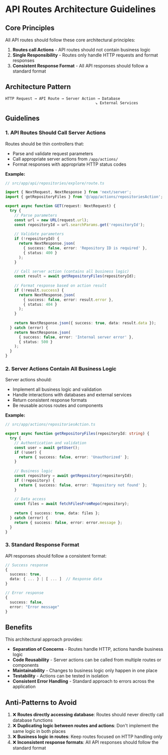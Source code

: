# API Routes Architecture Guidelines

## Core Principles

All API routes should follow these core architectural principles:

1. **Routes call Actions** - API routes should not contain business logic
2. **Single Responsibility** - Routes only handle HTTP requests and format responses
3. **Consistent Response Format** - All API responses should follow a standard format

## Architecture Pattern

```
HTTP Request → API Route → Server Action → Database
                                        ↘ External Services
```

## Guidelines

### 1. API Routes Should Call Server Actions

Routes should be thin controllers that:
- Parse and validate request parameters
- Call appropriate server actions from `/app/actions/`
- Format responses with appropriate HTTP status codes

**Example:**
```typescript
// src/app/api/repositories/explore/route.ts

import { NextRequest, NextResponse } from 'next/server';
import { getRepositoryFiles } from '@/app/actions/repositoriesAction';

export async function GET(request: NextRequest) {
  try {
    // Parse parameters
    const url = new URL(request.url);
    const repositoryId = url.searchParams.get('repositoryId');
    
    // Validate parameters
    if (!repositoryId) {
      return NextResponse.json(
        { success: false, error: 'Repository ID is required' },
        { status: 400 }
      );
    }
    
    // Call server action (contains all business logic)
    const result = await getRepositoryFiles(repositoryId);
    
    // Format response based on action result
    if (!result.success) {
      return NextResponse.json(
        { success: false, error: result.error },
        { status: 404 }
      );
    }
    
    return NextResponse.json({ success: true, data: result.data });
  } catch (error) {
    return NextResponse.json(
      { success: false, error: 'Internal server error' },
      { status: 500 }
    );
  }
}
```

### 2. Server Actions Contain All Business Logic

Server actions should:
- Implement all business logic and validation
- Handle interactions with databases and external services
- Return consistent response formats
- Be reusable across routes and components

**Example:**
```typescript
// src/app/actions/repositoriesAction.ts

export async function getRepositoryFiles(repositoryId: string) {
  try {
    // Authentication and validation
    const user = await getUser();
    if (!user) {
      return { success: false, error: 'Unauthorized' };
    }
    
    // Business logic
    const repository = await getRepository(repositoryId);
    if (!repository) {
      return { success: false, error: 'Repository not found' };
    }
    
    // Data access
    const files = await fetchFilesFromRepo(repository);
    
    return { success: true, data: files };
  } catch (error) {
    return { success: false, error: error.message };
  }
}
```

### 3. Standard Response Format

API responses should follow a consistent format:

```typescript
// Success response
{
  success: true,
  data: { ... } | [ ... ]  // Response data
}

// Error response
{
  success: false,
  error: "Error message"
}
```

## Benefits

This architectural approach provides:

- **Separation of Concerns** - Routes handle HTTP, actions handle business logic
- **Code Reusability** - Server actions can be called from multiple routes or components
- **Maintainability** - Changes to business logic only happen in one place
- **Testability** - Actions can be tested in isolation
- **Consistent Error Handling** - Standard approach to errors across the application

## Anti-Patterns to Avoid

1. ❌ **Routes directly accessing database**: Routes should never directly call database functions
2. ❌ **Duplicating logic between routes and actions**: Don't implement the same logic in both places
3. ❌ **Business logic in routes**: Keep routes focused on HTTP handling only
4. ❌ **Inconsistent response formats**: All API responses should follow the standard format